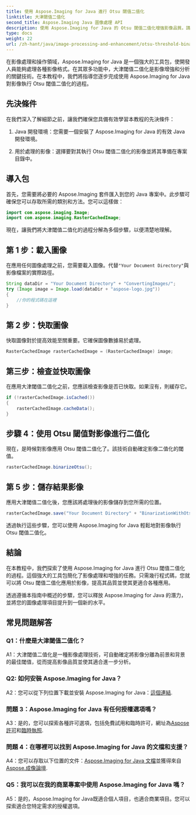 ```yaml
---
title: 使用 Aspose.Imaging for Java 進行 Otsu 閾值二值化
linktitle: 大津閾值二值化
second_title: Aspose.Imaging Java 圖像處理 API
description: 使用 Aspose.Imaging for Java 的 Otsu 閾值二值化增強影像品質。請遵循我們的逐步指南來實現卓越的影像處理。
type: docs
weight: 22
url: /zh-hant/java/image-processing-and-enhancement/otsu-threshold-binarization/
---
```

在影像處理和操作領域，Aspose.Imaging for Java 是一個強大的工具包，使開發人員能夠處理各種影像格式。在其眾多功能中，大津閾值二值化是影像增強和分析的關鍵技術。在本教程中，我們將指導您逐步完成使用 Aspose.Imaging for Java 對影像執行 Otsu 閾值二值化的過程。

## 先決條件

在我們深入了解細節之前，讓我們確保您具備有效學習本教程的先決條件：

1. Java 開發環境：您需要一個安裝了 Aspose.Imaging for Java 的有效 Java 開發環境。

2. 用於處理的影像：選擇要對其執行 Otsu 閾值二值化的影像並將其準備在專案目錄中。

## 導入包

首先，您需要將必要的 Aspose.Imaging 套件匯入到您的 Java 專案中。此步驟可確保您可以存取所需的類別和方法。您可以這樣做：

```java
import com.aspose.imaging.Image;
import com.aspose.imaging.RasterCachedImage;
```

現在，讓我們將大津閾值二值化的過程分解為多個步驟，以便清楚地理解。

## 第 1 步：載入圖像


在應用任何圖像處理之前，您需要載入圖像。代替`"Your Document Directory"`與影像檔案的實際路徑。 

```java
String dataDir = "Your Document Directory" + "ConvertingImages/";
try (Image image = Image.load(dataDir + "aspose-logo.jpg"))
{
    //你的程式碼在這裡
}
```

## 第 2 步：快取圖像

快取圖像對於提高效能至關重要。它確保圖像數據易於處理。

```java
RasterCachedImage rasterCachedImage = (RasterCachedImage) image;
```

## 第三步：檢查並快取圖像

在應用大津閾值二值化之前，您應該檢查影像是否已快取。如果沒有，則緩存它。

```java
if (!rasterCachedImage.isCached())
{
    rasterCachedImage.cacheData();
}
```

## 步驟 4：使用 Otsu 閾值對影像進行二值化

現在，是時候對影像應用 Otsu 閾值二值化了。該技術自動確定影像二值化的閾值。

```java
rasterCachedImage.binarizeOtsu();
```

## 第 5 步：儲存結果影像

應用大津閾值二值化後，您應該將處理後的影像儲存到您所需的位置。

```java
rasterCachedImage.save("Your Document Directory" + "BinarizationWithOtsuThreshold_out.jpg");
```

透過執行這些步驟，您可以使用 Aspose.Imaging for Java 輕鬆地對影像執行 Otsu 閾值二值化。

## 結論

在本教程中，我們探索了使用 Aspose.Imaging for Java 進行 Otsu 閾值二值化的過程。這個強大的工具包簡化了影像處理和增強的任務。只需幾行程式碼，您就可以將 Otsu 閾值二值化應用於影像，提高其品質並使其更適合各種應用。

透過遵循本指南中概述的步驟，您可以釋放 Aspose.Imaging for Java 的潛力，並將您的圖像處理項目提升到一個新的水平。

## 常見問題解答

### Q1：什麼是大津閾值二值化？

A1：大津閾值二值化是一種影像處理技術，可自動確定將影像分離為前景和背景的最佳閾值，從而提高影像品質並使其適合進一步分析。

### Q2: 如何安裝 Aspose.Imaging for Java？

 A2：您可以從下列位置下載並安裝 Aspose.Imaging for Java：[這個連結](https://releases.aspose.com/imaging/java/).

### 問題 3：Aspose.Imaging for Java 有任何授權選項嗎？

 A3：是的，您可以探索各種許可選項，包括免費試用和臨時許可，網址為[Aspose 許可](https://purchase.aspose.com/buy)和[臨時執照](https://purchase.aspose.com/temporary-license/).

### 問題 4：在哪裡可以找到 Aspose.Imaging for Java 的文檔和支援？

 A4：您可以存取以下位置的文件：[Aspose.Imaging for Java 文檔](https://reference.aspose.com/imaging/java/)並獲得來自[Aspose.成像論壇](https://forum.aspose.com/).

### Q5：我可以在我的商業專案中使用 Aspose.Imaging for Java 嗎？

A5：是的，Aspose.Imaging for Java既適合個人項目，也適合商業項目。您可以探索適合您特定需求的授權選項。